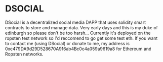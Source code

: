 # DSOCIAL
DSocial is a decentralized social media DAPP that uses solidity smart contracts to store and manage data.
Very early days and this is my duke of edinburgh so please don't be too harsh...
Currently it's deployed on the ropsten test network so I'd reccomend to go get some test eth.
If you want to contact me (using DSocial) or donate to me, my address is 0xc479DA9d29D528670A916ab4Bc0c4a059a9619a8 for Ethereum and Ropsten networks.